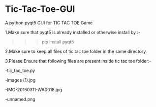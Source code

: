 # Tic-Tac-Toe-GUI

A python pyqt5 GUI for TIC TAC TOE Game


1.Make sure that pyqt5 is already installed or otherwise install by :-

>>>pip install pyqt5


2.Make sure to keep all files of tic tac toe folder in the same directory.


3.Please Ensure that following files are present inside tic tac toe folder:-

  -tic_tac_toe.py
  
  -images (1).jpg
  
  -IMG-20160311-WA0018.jpg
  
  -unnamed.png
